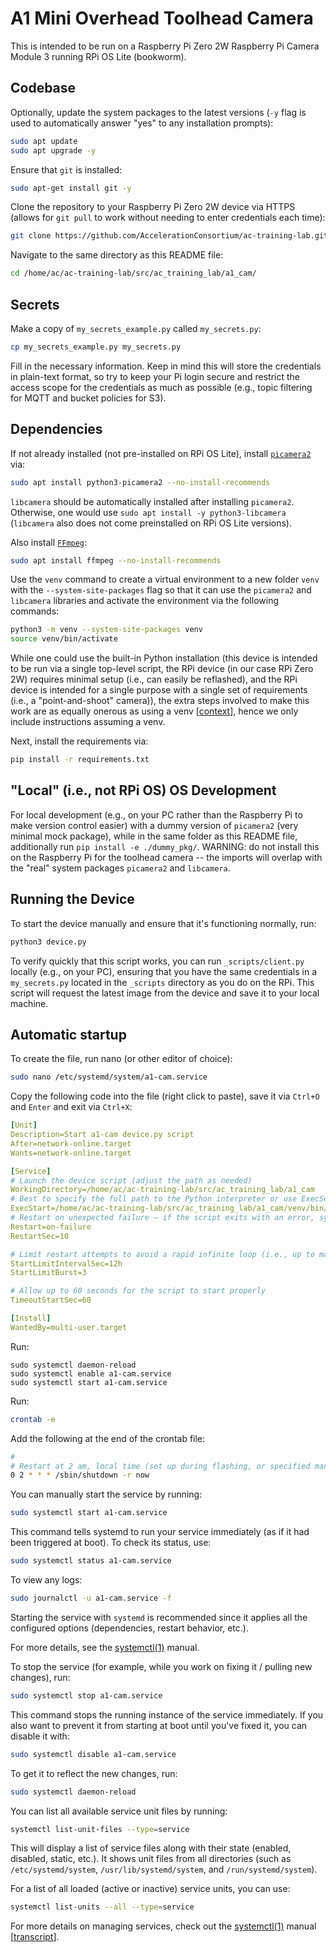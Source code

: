 # A1 Mini Overhead Toolhead Camera

This is intended to be run on a Raspberry Pi Zero 2W Raspberry Pi Camera
Module 3 running RPi OS Lite (bookworm).

## Codebase

Optionally, update the system packages to the latest versions (`-y` flag is used to automatically answer "yes" to any installation prompts):
```bash
sudo apt update
sudo apt upgrade -y
```

Ensure that `git` is installed:
```bash
sudo apt-get install git -y
```

Clone the repository to your Raspberry Pi Zero 2W device via HTTPS (allows for `git pull` to work without needing to enter credentials each time):

```bash
git clone https://github.com/AccelerationConsortium/ac-training-lab.git
```

Navigate to the same directory as this README file:

```bash
cd /home/ac/ac-training-lab/src/ac_training_lab/a1_cam/
```

## Secrets

Make a copy of `my_secrets_example.py` called `my_secrets.py`:
```bash
cp my_secrets_example.py my_secrets.py
```

Fill in the necessary information. Keep in mind this will store the credentials in plain-text format, so try to keep your Pi login secure and restrict the access scope for the credentials as much as possible (e.g., topic filtering for MQTT and bucket policies for S3).

## Dependencies

If not already installed (not pre-installed on RPi OS Lite), install [`picamera2`](https://github.com/raspberrypi/picamera2) via:

```bash
sudo apt install python3-picamera2 --no-install-recommends
```

`libcamera` should be automatically installed after installing `picamera2`. Otherwise, one would use `sudo apt install -y python3-libcamera` (`libcamera` also does not come preinstalled on RPi OS Lite versions).

Also install [`FFmpeg`](https://github.com/FFmpeg/FFmpeg):

```bash
sudo apt install ffmpeg --no-install-recommends
```

Use the `venv` command to create a virtual environment to a new folder `venv` with the `--system-site-packages` flag so that it can use the `picamera2` and `libcamera` libraries and activate the environment via the following commands:

```bash
python3 -m venv --system-site-packages venv
source venv/bin/activate
```

While one could use the built-in Python installation (this device is intended to be run via a single top-level script, the RPi device (in our case RPi Zero 2W) requires minimal setup (i.e., can easily be reflashed), and the RPi device is intended for a single purpose with a single set of requirements (i.e., a "point-and-shoot" camera)), the extra steps involved to make this work are as equally onerous as using a venv [[context](https://github.com/AccelerationConsortium/ac-training-lab/pull/178#issuecomment-2730490626)], hence we only include instructions assuming a venv.

Next, install the requirements via:

```bash
pip install -r requirements.txt
```

## "Local" (i.e., not RPi OS) OS Development

For local development (e.g., on your PC rather than the Raspberry Pi to make version control easier) with a dummy version of `picamera2` (very minimal mock package), while in the same folder as this README file, additionally run `pip install -e ./dummy_pkg/`. WARNING: do not install this on the Raspberry Pi for the toolhead camera -- the imports will overlap with the "real" system packages `picamera2` and `libcamera`.

## Running the Device

To start the device manually and ensure that it's functioning normally, run:

```bash
python3 device.py
```

To verify quickly that this script works, you can run `_scripts/client.py` locally (e.g., on your PC), ensuring that you have the same credentials in a `my_secrets.py` located in the `_scripts` directory as you do on the RPi. This script will request the latest image from the device and save it to your local machine.

## Automatic startup

To create the file, run nano (or other editor of choice):

```bash
sudo nano /etc/systemd/system/a1-cam.service
```

Copy the following code into the file (right click to paste), save it via `Ctrl+O` and `Enter` and exit via `Ctrl+X`:

```yaml
[Unit]
Description=Start a1-cam device.py script
After=network-online.target
Wants=network-online.target

[Service]
# Launch the device script (adjust the path as needed)
WorkingDirectory=/home/ac/ac-training-lab/src/ac_training_lab/a1_cam
# Best to specify the full path to the Python interpreter or use ExecSearchPath
ExecStart=/home/ac/ac-training-lab/src/ac_training_lab/a1_cam/venv/bin/python3 device.py
# Restart on unexpected failure – if the script exits with an error, systemd will restart it
Restart=on-failure
RestartSec=10

# Limit restart attempts to avoid a rapid infinite loop (i.e., up to max 9 times per day, assuming a StartLimitBurst of 3)
StartLimitIntervalSec=12h
StartLimitBurst=3

# Allow up to 60 seconds for the script to start properly
TimeoutStartSec=60

[Install]
WantedBy=multi-user.target
```

Run:
```
sudo systemctl daemon-reload
sudo systemctl enable a1-cam.service
sudo systemctl start a1-cam.service
```

Run:

```bash
crontab -e
```

Add the following at the end of the crontab file:

```bash
#
# Restart at 2 am, local time (set up during flashing, or specified manually via e.g., `sudo timedatectl set-timezone America/New_York`)
0 2 * * * /sbin/shutdown -r now
```

You can manually start the service by running:

```bash
sudo systemctl start a1-cam.service
```

This command tells systemd to run your service immediately (as if it had been triggered at boot). To check its status, use:

```bash
sudo systemctl status a1-cam.service
```

To view any logs:

```bash
sudo journalctl -u a1-cam.service -f
```

Starting the service with `systemd` is recommended since it applies all the configured options (dependencies, restart behavior, etc.).

For more details, see the [systemctl(1)](https://www.freedesktop.org/software/systemd/man/systemctl.html) manual.


To stop the service (for example, while you work on fixing it / pulling new changes), run:

```bash
sudo systemctl stop a1-cam.service
```

This command stops the running instance of the service immediately. If you also want to prevent it from starting at boot until you've fixed it, you can disable it with:

```bash
sudo systemctl disable a1-cam.service
```

To get it to reflect the new changes, run:

```bash
sudo systemctl daemon-reload
```

You can list all available service unit files by running:

```bash
systemctl list-unit-files --type=service
```

This will display a list of service files along with their state (enabled, disabled, static, etc.). It shows unit files from all directories (such as `/etc/systemd/system`, `/usr/lib/systemd/system`, and `/run/systemd/system`).

For a list of all loaded (active or inactive) service units, you can use:

```bash
systemctl list-units --all --type=service
```

For more details on managing services, check out the [systemctl(1)](https://www.freedesktop.org/software/systemd/man/systemctl.html) manual [[transcript](https://chatgpt.com/share/67da116e-184c-8006-99b3-a49fc08eb1bb)].



<!-- While a virtual environment on RPi OS Lite will give you pip, this does not come preinstalled on the built-in Python on RPi OS Lite. To install pip, run:
```bash
sudo apt install python3-pip -y
```
> NOTE: The `-y` flag is used to automatically answer "yes" to any installation prompts. -->
